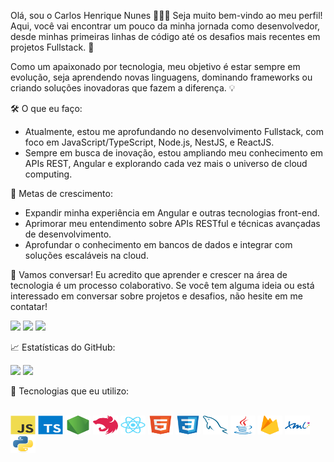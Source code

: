 Olá, sou o Carlos Henrique Nunes 👨‍💻✨
Seja muito bem-vindo ao meu perfil! Aqui, você vai encontrar um pouco da minha jornada como desenvolvedor, desde minhas primeiras linhas de código até os desafios mais recentes em projetos Fullstack. 🚀

Como um apaixonado por tecnologia, meu objetivo é estar sempre em evolução, seja aprendendo novas linguagens, dominando frameworks ou criando soluções inovadoras que fazem a diferença. 💡

🛠️ O que eu faço:
- Atualmente, estou me aprofundando no desenvolvimento Fullstack, com foco em JavaScript/TypeScript, Node.js, NestJS, e ReactJS.
- Sempre em busca de inovação, estou ampliando meu conhecimento em APIs REST, Angular e explorando cada vez mais o universo de cloud computing.

🌱 Metas de crescimento:
- Expandir minha experiência em Angular e outras tecnologias front-end.
- Aprimorar meu entendimento sobre APIs RESTful e técnicas avançadas de desenvolvimento.
- Aprofundar o conhecimento em bancos de dados e integrar com soluções escaláveis na cloud.

💬 Vamos conversar!
Eu acredito que aprender e crescer na área de tecnologia é um processo colaborativo. Se você tem alguma ideia ou está interessado em conversar sobre projetos e desafios, não hesite em me contatar!

<div> <a href="https://github.com/CarlosHNDev" target="_blank"><img src="https://img.shields.io/badge/GitHub-100000?style=for-the-badge&logo=github&logoColor=white" target="_blank"></a> <a href="mailto:carloshnunes383@gmail.com"><img src="https://img.shields.io/badge/Gmail-D14836?style=for-the-badge&logo=gmail&logoColor=white" target="_blank"></a> <a href="https://www.linkedin.com/in/carlos-henrique-nunes-234005190" target="_blank"><img src="https://img.shields.io/badge/-LinkedIn-%230077B5?style=for-the-badge&logo=linkedin&logoColor=white" target="_blank"></a> </div>

📈 Estatísticas do GitHub:
<div> <img height="200em" src="https://github-readme-stats.vercel.app/api?username=CrMessiProgrammer&show_icons=true&theme=dracula&include_all_commits=true&count_private=true" /> <img height="200em" src="https://github-readme-stats.vercel.app/api/top-langs?username=CrMessiProgrammer&layout=compact&langs_count=16&theme=dracula" /> </div>

🚀 Tecnologias que eu utilizo:
<div style="display: inline_block"><br> <img align="center" alt="Carlos-Js" height="30" width="40" src="https://raw.githubusercontent.com/devicons/devicon/master/icons/javascript/javascript-original.svg"> <img align="center" alt="Carlos-Ts" height="30" width="40" src="https://raw.githubusercontent.com/devicons/devicon/master/icons/typescript/typescript-original.svg"> <img align="center" alt="Carlos-Node.js" height="30" width="40" src="https://raw.githubusercontent.com/devicons/devicon/master/icons/nodejs/nodejs-original.svg"> <img align="center" alt="Carlos-Nest.Js" height="30" width="40" src="https://raw.githubusercontent.com/devicons/devicon/master/icons/nestjs/nestjs-original.svg"> <img align="center" alt="Carlos-React" height="30" width="40" src="https://raw.githubusercontent.com/devicons/devicon/master/icons/react/react-original.svg"> <img align="center" alt="Carlos-HTML" height="30" width="40" src="https://raw.githubusercontent.com/devicons/devicon/master/icons/html5/html5-original.svg"> <img align="center" alt="Carlos-CSS" height="30" width="40" src="https://raw.githubusercontent.com/devicons/devicon/master/icons/css3/css3-original.svg"> <img align="center" alt="Carlos-MySQL" height="30" width="40" src="https://raw.githubusercontent.com/devicons/devicon/master/icons/mysql/mysql-original.svg"> <img align="center" alt="Carlos-Java" height="30" width="40" src="https://raw.githubusercontent.com/devicons/devicon/master/icons/java/java-original.svg"> <img align="center" alt="Carlos-Firebase" height="30" width="40" src="https://raw.githubusercontent.com/devicons/devicon/master/icons/firebase/firebase-original.svg"> <img align="center" alt="Carlos-XML" height="30" width="40" src="https://raw.githubusercontent.com/devicons/devicon/master/icons/xml/xml-original.svg"> <img align="center" alt="Carlos-Python" height="30" width="40" src="https://raw.githubusercontent.com/devicons/devicon/master/icons/python/python-original.svg"> </div>
